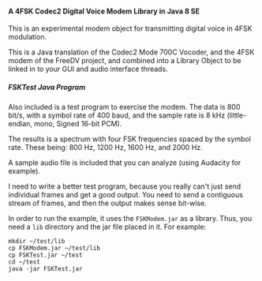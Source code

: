 #### A 4FSK Codec2 Digital Voice Modem Library in Java 8 SE
This is an experimental modem object for transmitting digital voice in 4FSK modulation.

This is a Java translation of the Codec2 Mode 700C Vocoder, and the 4FSK modem of the FreeDV project, and combined into a Library Object to be linked in to your GUI and audio interface threads.

##### FSKTest Java Program
Also included is a test program to exercise the modem. The data is 800 bit/s, with a symbol rate of 400 baud, and the sample rate is 8 kHz (little-endian, mono, Signed 16-bit PCM).

The results is a spectrum with four FSK frequencies spaced by the symbol rate. These being: 800 Hz, 1200 Hz, 1600 Hz, and 2000 Hz.

A sample audio file is included that you can analyze (using Audacity for example).

I need to write a better test program, because you really can't just send individual frames and get a good output. You need to send a contiguous stream of frames, and then the output makes sense bit-wise.

In order to run the example, it uses the ```FSKModem.jar``` as a library. Thus, you need a ```lib``` directory and the jar file placed in it. For example:
```
mkdir ~/test/lib
cp FSKModem.jar ~/test/lib
cp FSKTest.jar ~/test
cd ~/test
java -jar FSKTest.jar
```

